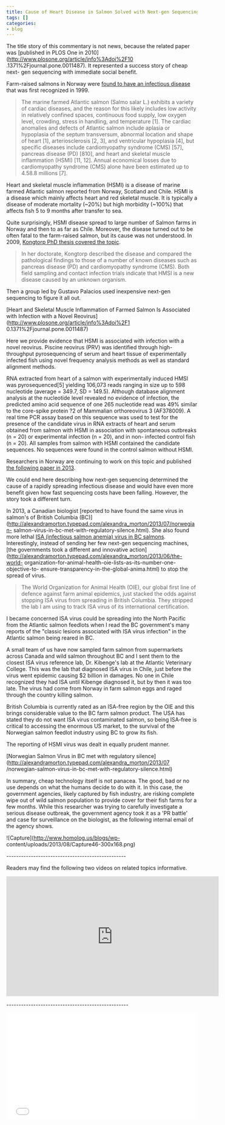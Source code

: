 ```yaml
---
title: Cause of Heart Disease in Salmon Solved with Next-gen Sequencing, but....
tags: []
categories:
- blog
---
```

The title story of this commentary is not news, because the related paper was
[published in PLOS One in 2010](http://www.plosone.org/article/info%3Adoi%2F10
.1371%2Fjournal.pone.0011487). It represented a success story of cheap next-
gen sequencing with immediate social benefit.
<!--more-->

Farm-raised salmons in Norway were [found to have an infectious
disease](http://www.ncbi.nlm.nih.gov/pmc/articles/PMC3366221/) that was first
recognized in 1999.

> The marine farmed Atlantic salmon (Salmo salar L.) exhibits a variety of
cardiac diseases, and the reason for this likely includes low activity in
relatively confined spaces, continuous food supply, low oxygen level,
crowding, stress in handling, and temperature [1]. The cardiac anomalies and
defects of Atlantic salmon include aplasia or hypoplasia of the septum
transversum, abnormal location and shape of heart [1], arteriosclerosis [2,
3], and ventricular hypoplasia [4], but specific diseases include
cardiomyopathy syndrome (CMS) [57], pancreas disease (PD) [810], and heart and
skeletal muscle inflammation (HSMI) [11, 12]. Annual economical losses due to
cardiomyopathy syndrome (CMS) alone have been estimated up to 4.58.8 millions
[7].

Heart and skeletal muscle inflammation (HSMI) is a disease of marine farmed
Atlantic salmon reported from Norway, Scotland and Chile. HSMI is a disease
which mainly affects heart and red skeletal muscle. It is typically a disease
of moderate mortality (~20%) but high morbidity (~100%) that affects fish 5 to
9 months after transfer to sea.

Quite surprisingly, HSMI disease spread to large number of Salmon farms in
Norway and then to as far as Chile. Moreover, the disease turned out to be
often fatal to the farm-raised salmon, but its cause was not understood. In
2009, [Kongtorp PhD thesis covered the
topic](http://www.sciencedaily.com/releases/2009/04/090406073545.htm).

> In her doctorate, Kongtorp described the disease and compared the
pathological findings to those of a number of known diseases such as pancreas
disease (PD) and cardiomyopathy syndrome (CMS). Both field sampling and
contact infection trials indicate that HMSI is a new disease caused by an
unknown organism.

Then a group led by Gustavo Palacios used inexpensive next-gen sequencing to
figure it all out.

[Heart and Skeletal Muscle Inflammation of Farmed Salmon Is Associated with
Infection with a Novel Reovirus](http://www.plosone.org/article/info%3Adoi%2F1
0.1371%2Fjournal.pone.0011487)

>

Here we provide evidence that HSMI is associated with infection with a novel
reovirus. Piscine reovirus (PRV) was identified through high-throughput
pyrosequencing of serum and heart tissue of experimentally infected fish using
novel frequency analysis methods as well as standard alignment methods.

RNA extracted from heart of a salmon with experimentally induced HMSI was
pyrosequenced[5] yielding 106,073 reads ranging in size up to 598 nucleotide
(average = 349.7, SD = 149.5). Although database alignment analysis at the
nucleotide level revealed no evidence of infection, the predicted amino acid
sequence of one 265 nucleotide read was 49% similar to the core-spike protein
?2 of Mammalian orthoreovirus 3 (AF378009). A real time PCR assay based on
this sequence was used to test for the presence of the candidate virus in RNA
extracts of heart and serum obtained from salmon with HSMI in association with
spontaneous outbreaks (n = 20) or experimental infection (n = 20), and in non-
infected control fish (n = 20). All samples from salmon with HSMI contained
the candidate sequences. No sequences were found in the control salmon without
HSMI.

Researchers in Norway are continuing to work on this topic and published [the
following paper in 2013](http://www.ncbi.nlm.nih.gov/pubmed/22959429).

We could end here describing how next-gen sequencing determined the cause of a
rapidly spreading infectious disease and would have even more benefit given
how fast sequencing costs have been falling. However, the story took a
different turn.

In 2013, a Canadian biologist [reported to have found the same virus in
salmon's of British Columbia
(BC)](http://alexandramorton.typepad.com/alexandra_morton/2013/07/norwegian-
salmon-virus-in-bc-met-with-regulatory-silence.html). She also found more
lethal [ISA (infectious salmon anemia) virus in BC
salmons](http://en.wikipedia.org/wiki/Infectious_salmon_anemia_virus).
Interestingly, instead of sending her few next-gen sequencing machines, [the
governments took a different and innovative
action](http://alexandramorton.typepad.com/alexandra_morton/2013/06/the-world-
organization-for-animal-health-oie-lists-as-its-number-one-objective-to-
ensure-transparency-in-the-global-anima.html) to stop the spread of virus.

> The World Organization for Animal Health (OIE), our global first line of
defence against farm animal epidemics, just stacked the odds against stopping
ISA virus from spreading in British Columbia. They stripped the lab I am using
to track ISA virus of its international certification.

I became concerned ISA virus could be spreading into the North Pacific from
the Atlantic salmon feedlots when I read the BC government's many reports of
the "classic lesions associated with ISA virus infection" in the Atlantic
salmon being reared in BC.

A small team of us have now sampled farm salmon from supermarkets across
Canada and wild salmon throughout BC and I sent them to the closest ISA virus
reference lab, Dr. Kibenge's lab at the Atlantic Veterinary College. This was
the lab that diagnosed ISA virus in Chile, just before the virus went epidemic
causing $2 billion in damages. No one in Chile recognized they had ISA until
Kibenge diagnosed it, but by then it was too late. The virus had come from
Norway in farm salmon eggs and raged through the country killing salmon.

British Columbia is currently rated as an ISA-free region by the OIE and this
brings considerable value to the BC farm salmon product. The USA has stated
they do not want ISA virus contaminated salmon, so being ISA-free is critical
to accessing the enormous US market, to the survival of the Norwegian salmon
feedlot industry using BC to grow its fish.

The reporting of HSMI virus was dealt in equally prudent manner.

[Norwegian Salmon Virus in BC met with regulatory
silence](http://alexandramorton.typepad.com/alexandra_morton/2013/07
/norwegian-salmon-virus-in-bc-met-with-regulatory-silence.html)

In summary, cheap technology itself is not panacea. The good, bad or no use
depends on what the humans decide to do with it. In this case, the government
agencies, likely captured by fish industry, are risking complete wipe out of
wild salmon population to provide cover for their fish farms for a few months.
While this researcher was trying to carefully investigate a serious disease
outbreak, the government agency took it as a 'PR battle' and case for
surveillance on the biologist, as the following internal email of the agency
shows.

![Capture](http://www.homolog.us/blogs/wp-
content/uploads/2013/08/Capture46-300x168.png)

\-------------------------------------------------

Readers may find the following two videos on related topics informative.

<iframe width="560" height="315" src="http://www.youtube.com/embed/g-Z7TIiT8x4" frameborder="0"> </iframe>

\--------------------------------------------------

<center><iframe src="//player.vimeo.com/video/61301410" width="500" height="281" frameborder="0" webkitallowfullscreen mozallowfullscreen allowfullscreen></iframe></center>

